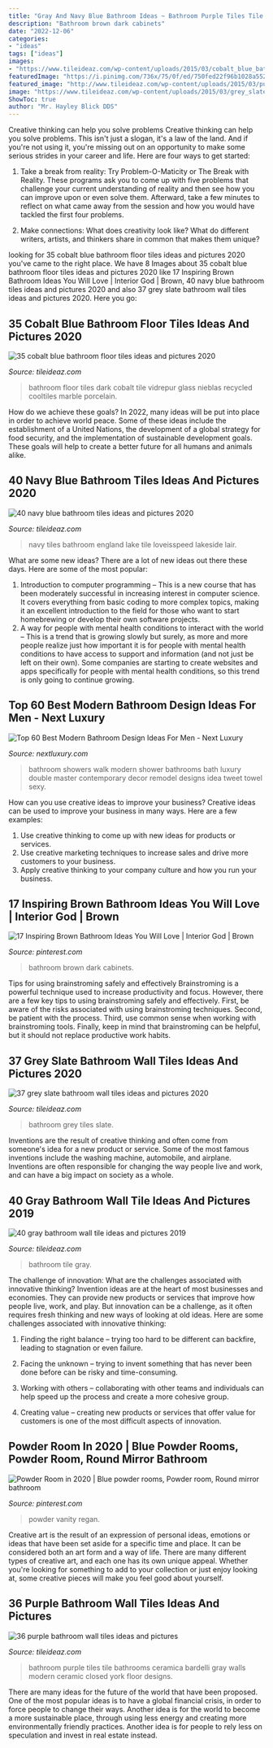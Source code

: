 ```yaml
---
title: "Gray And Navy Blue Bathroom Ideas ~ Bathroom Purple Tiles Tile Bathrooms Ceramica Bardelli Gray Walls Modern Ceramic Closed York Floor Designs"
description: "Bathroom brown dark cabinets"
date: "2022-12-06"
categories:
- "ideas"
tags: ["ideas"]
images:
- "https://www.tileideaz.com/wp-content/uploads/2015/03/cobalt_blue_bathroom_floor_tiles_26.jpg"
featuredImage: "https://i.pinimg.com/736x/75/0f/ed/750fed22f96b1028a552aeee4de499a4.jpg"
featured_image: "http://www.tileideaz.com/wp-content/uploads/2015/03/purple_bathroom_wall_tiles_31.jpg"
image: "https://www.tileideaz.com/wp-content/uploads/2015/03/grey_slate_bathroom_wall_tiles_17.jpg"
ShowToc: true
author: "Mr. Hayley Blick DDS"
---
```



Creative thinking can help you solve problems
Creative thinking can help you solve problems. This isn't just a slogan, it's a law of the land. And if you're not using it, you're missing out on an opportunity to make some serious strides in your career and life. Here are four ways to get started: 
1. Take a break from reality: Try Problem-O-Maticity or The Break with Reality. These programs ask you to come up with five problems that challenge your current understanding of reality and then see how you can improve upon or even solve them. Afterward, take a few minutes to reflect on what came away from the session and how you would have tackled the first four problems. 

2. Make connections: What does creativity look like? What do different writers, artists, and thinkers share in common that makes them unique?

	

		
looking for 35 cobalt blue bathroom floor tiles ideas and pictures 2020 you've came to the right place. We have 8 Images about 35 cobalt blue bathroom floor tiles ideas and pictures 2020 like 17 Inspiring Brown Bathroom Ideas You Will Love | Interior God | Brown, 40 navy blue bathroom tiles ideas and pictures 2020 and also 37 grey slate bathroom wall tiles ideas and pictures 2020. Here you go:
		
    
## 35 Cobalt Blue Bathroom Floor Tiles Ideas And Pictures 2020

<img loading=lazy src="https://www.tileideaz.com/wp-content/uploads/2015/03/cobalt_blue_bathroom_floor_tiles_26.jpg" onerror="this.onerror=null;this.src='https://tse1.mm.bing.net/th?id=OIP.74bfo-NLXYLpacy5g2vEnAHaJ3&amp;pid=15.1';" alt="35 cobalt blue bathroom floor tiles ideas and pictures 2020">

_Source: tileideaz.com_

>bathroom floor tiles dark cobalt tile vidrepur glass nieblas recycled cooltiles marble porcelain. 

	

How do we achieve these goals?
In 2022, many ideas will be put into place in order to achieve world peace. Some of these ideas include the establishment of a United Nations, the development of a global strategy for food security, and the implementation of sustainable development goals. These goals will help to create a better future for all humans and animals alike.

    
## 40 Navy Blue Bathroom Tiles Ideas And Pictures 2020

<img loading=lazy src="https://www.tileideaz.com/wp-content/uploads/2015/03/navy_blue_bathroom_tiles_18.jpg" onerror="this.onerror=null;this.src='https://tse3.mm.bing.net/th?id=OIP.7CP0f_vosX0hbSHtU-u-DAHaKW&amp;pid=15.1';" alt="40 navy blue bathroom tiles ideas and pictures 2020">

_Source: tileideaz.com_

>navy tiles bathroom england lake tile loveisspeed lakeside lair. 

	

What are some new ideas?
There are a lot of new ideas out there these days. Here are some of the most popular: 
1) Introduction to computer programming – This is a new course that has been moderately successful in increasing interest in computer science. It covers everything from basic coding to more complex topics, making it an excellent introduction to the field for those who want to start homebrewing or develop their own software projects. 
2) A way for people with mental health conditions to interact with the world – This is a trend that is growing slowly but surely, as more and more people realize just how important it is for people with mental health conditions to have access to support and information (and not just be left on their own). Some companies are starting to create websites and apps specifically for people with mental health conditions, so this trend is only going to continue growing.

    
## Top 60 Best Modern Bathroom Design Ideas For Men - Next Luxury

<img loading=lazy src="http://nextluxury.com/wp-content/uploads/walk-in-shower.jpg" onerror="this.onerror=null;this.src='https://tse2.mm.bing.net/th?id=OIP.EPf4QtJil22dq7cVi3Y1oAAAAA&amp;pid=15.1';" alt="Top 60 Best Modern Bathroom Design Ideas For Men - Next Luxury">

_Source: nextluxury.com_

>bathroom showers walk modern shower bathrooms bath luxury double master contemporary decor remodel designs idea tweet towel sexy. 

	

How can you use creative ideas to improve your business?
Creative ideas can be used to improve your business in many ways. Here are a few examples:
1. Use creative thinking to come up with new ideas for products or services.
2. Use creative marketing techniques to increase sales and drive more customers to your business.
3. Apply creative thinking to your company culture and how you run your business.

    
## 17 Inspiring Brown Bathroom Ideas You Will Love | Interior God | Brown

<img loading=lazy src="https://i.pinimg.com/736x/75/0f/ed/750fed22f96b1028a552aeee4de499a4.jpg" onerror="this.onerror=null;this.src='https://tse2.mm.bing.net/th?id=OIP.hj_EQv1cJvKMDjJscsidqwHaLH&amp;pid=15.1';" alt="17 Inspiring Brown Bathroom Ideas You Will Love | Interior God | Brown">

_Source: pinterest.com_

>bathroom brown dark cabinets. 

	

Tips for using brainstroming safely and effectively
Brainstroming is a powerful technique used to increase productivity and focus. However, there are a few key tips to using brainstroming safely and effectively. First, be aware of the risks associated with using brainstroming techniques. Second, be patient with the process. Third, use common sense when working with brainstroming tools. Finally, keep in mind that brainstroming can be helpful, but it should not replace productive work habits.

    
## 37 Grey Slate Bathroom Wall Tiles Ideas And Pictures 2020

<img loading=lazy src="https://www.tileideaz.com/wp-content/uploads/2015/03/grey_slate_bathroom_wall_tiles_17.jpg" onerror="this.onerror=null;this.src='https://tse4.mm.bing.net/th?id=OIP.ZhVvpIqa5H-e2a7by6wGNQHaJv&amp;pid=15.1';" alt="37 grey slate bathroom wall tiles ideas and pictures 2020">

_Source: tileideaz.com_

>bathroom grey tiles slate. 

	

Inventions are the result of creative thinking and often come from someone's idea for a new product or service. Some of the most famous inventions include the washing machine, automobile, and airplane. Inventions are often responsible for changing the way people live and work, and can have a big impact on society as a whole.

    
## 40 Gray Bathroom Wall Tile Ideas And Pictures 2019

<img loading=lazy src="https://www.tileideaz.com/wp-content/uploads/2015/03/gray_bathroom_wall_tile_16.jpg" onerror="this.onerror=null;this.src='https://tse2.mm.bing.net/th?id=OIP.K405Iz-KnpnRj1Ua_5cVRQHaLE&amp;pid=15.1';" alt="40 gray bathroom wall tile ideas and pictures 2019">

_Source: tileideaz.com_

>bathroom tile gray. 

	

The challenge of innovation: What are the challenges associated with innovative thinking?
Invention ideas are at the heart of most businesses and economies. They can provide new products or services that improve how people live, work, and play. But innovation can be a challenge, as it often requires fresh thinking and new ways of looking at old ideas. Here are some challenges associated with innovative thinking:
1) Finding the right balance – trying too hard to be different can backfire, leading to stagnation or even failure.

2) Facing the unknown – trying to invent something that has never been done before can be risky and time-consuming.

3) Working with others – collaborating with other teams and individuals can help speed up the process and create a more cohesive group.

4) Creating value – creating new products or services that offer value for customers is one of the most difficult aspects of innovation.

    
## Powder Room In 2020 | Blue Powder Rooms, Powder Room, Round Mirror Bathroom

<img loading=lazy src="https://i.pinimg.com/736x/97/e3/d2/97e3d2a776760660522b0b0a3808138e.jpg" onerror="this.onerror=null;this.src='https://tse2.mm.bing.net/th?id=OIP.0uhdoDWvtGLq_6vS2kcbUAHaKj&amp;pid=15.1';" alt="Powder Room in 2020 | Blue powder rooms, Powder room, Round mirror bathroom">

_Source: pinterest.com_

>powder vanity regan. 

	

Creative art is the result of an expression of personal ideas, emotions or ideas that have been set aside for a specific time and place. It can be considered both an art form and a way of life. There are many different types of creative art, and each one has its own unique appeal. Whether you're looking for something to add to your collection or just enjoy looking at, some creative pieces will make you feel good about yourself.

    
## 36 Purple Bathroom Wall Tiles Ideas And Pictures

<img loading=lazy src="http://www.tileideaz.com/wp-content/uploads/2015/03/purple_bathroom_wall_tiles_31.jpg" onerror="this.onerror=null;this.src='https://tse4.mm.bing.net/th?id=OIP.KF10aNKpCPuZ_RPwd06GDQHaJ4&amp;pid=15.1';" alt="36 purple bathroom wall tiles ideas and pictures">

_Source: tileideaz.com_

>bathroom purple tiles tile bathrooms ceramica bardelli gray walls modern ceramic closed york floor designs. 

	

There are many ideas for the future of the world that have been proposed. One of the most popular ideas is to have a global financial crisis, in order to force people to change their ways. Another idea is for the world to become a more sustainable place, through using less energy and creating more environmentally friendly practices. Another idea is for people to rely less on speculation and invest in real estate instead.


